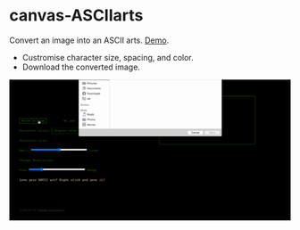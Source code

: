 # canvas-ASCIIarts
Convert an image into an ASCII arts. [Demo](https://johnzhuang23.github.io/canvas-ASCIIarts/).
- Custromise character size, spacing, and color.
- Download the converted image.

![image](https://github.com/johnzhuang23/canvas-ASCIIarts/blob/master/canvas-ascii-intro.gif)
